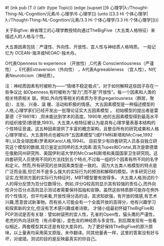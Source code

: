 #! (ink pub (T i) (attr (type Topic)) (edge (supset [[6 心理学|λ:/Thought-Thing-NL-Cognition/元素/6 心理学/6 心理学]]) (unto [[3.3 Hi 个体心理学|λ:/Thought-Thing-NL-Cognition/元素/3.3 Hi 个体心理学/3.3 Hi 个体心理学]])))

关于Bigfive: 麻省理工的心理学教授倾向通过TheBigFive（大五类人格特征）来描述人的人格与个性。

大五类因素包括：严谨性、外向性、开放性、宜人性与神经质人格特质。
一般记忆为 OCEAN-海洋或NEOAC-独木舟。

O代表Openness to experience （开放性）,C代表 Conscientiousness（严谨性） ，E代表Extraversion（外向性） ，A代表Agreeableness （宜人性），N代表Neuroticism（神经质）。

注：神经质因素有时被称为——“情绪不稳定极点”。对于如何解释这些因子存在一些争议比 如Openness,有时被称为“智力”,而不是“开放性”。每一个因素和人类的相关特质相关 联。例如,外向性等相关的素质为寻求gregariousness（群居，聚会）、主张、兴奋、温 暖、活动和积极的情感。 大五因素模型是一种描述模型的人格,心理学家们已经开发出一批理论证实大五因素模型 。 初始模型的提出者是雷蒙德（于1961年）,但未能达到学术的高度。1990年,他的五因素模型得到最高水平的组织接受(歌德堡,1993)。大五类人格特征被认为是具有心理学量表基本结构的个性特征音速。这五种因素提供了丰富的概念架构，且整合所有的研究成果和人格心理学理论。大五类特点也被叫作“五因素模型”(或FFM科斯塔和McCrae,1992年),以及全球因素(罗素和Karol人格,1994)。 目前至少有四套研究人员各自独立研究这个模型的数据,现已鉴定出同样的五大因素:首先Tupes和Cristal,其次是歌德堡在俄勒冈州研究所、美国伊利诺大学的McCrae科斯塔和美国国家卫生研究院。这四套研究人员使用不同的方法找到五个特点,不过每一组的5个因素有所不同的名字和定义。然而,所有研究的总体因素类型是一致的。 因为大五类人格模型的特点是广泛而全面,但它并不是多么强大的实际行为的预测和解释的模型。许多研究已经证实,在预测方面的实际行为特征时，MBTI模型要有效得多。 大五类人格测试的个人的得分反馈为百分位数得分。例如,评分Q较高则显示其有较强的责任心,而外向性评分百分点高则显示测试者需要保持孤独和安静。虽然这些特质群可能存在例外的个性情况，但平均来看,开放性得分高的话，其求知欲强，有开放的情感,有艺术兴趣,愿意尝试新事物。而有些人可能会有一个全面开放的高得分，他有兴趣学习和探索新的文化,但没有艺术感兴趣或者诗歌。 才储小组最初怀疑TheBigFive和PDP测试是否有关联：譬如树袋熊的宜人性，孔雀的Open性，猫头鹰的严谨性，老虎的外向活跃性（有点牵强），变色龙的神经质与多变性。到后期发现有一些看似相近，两套模型其实还是有较大差异的。 为了更好保持TheBigFive的原汁原味，以上量表均采用英文原版，未作翻译。同其他量表一样，这里的答案没有好与坏，对或错。测试的目的是反映最真实的你自己。